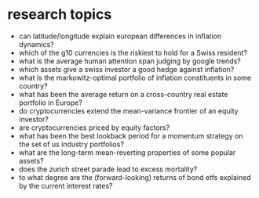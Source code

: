 # research topics

- can latitude/longitude explain european differences in inflation dynamics?
- which of the g10 currencies is the riskiest to hold for a Swiss resident?
- what is the average human attention span judging by google trends?
- which assets give a swiss investor a good hedge against inflation?
- what is the markowitz-optimal portfolio of inflation constituents in some country?
- what has been the average return on a cross-country real estate portfolio in Europe?
- do cryptocurrencies extend the mean-variance frontier of an equity investor?
- are cryptocurrencies priced by equity factors?
- what has been the best lookback period for a momentum strategy on the set of us industry portfolios?
- what are the long-term mean-reverting properties of some popular assets?
- does the zurich street parade lead to excess mortality?
- to what degree are the (forward-looking) returns of bond etfs explained by the current interest rates?
